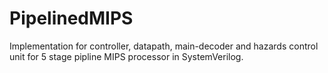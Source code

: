 # PipelinedMIPS

Implementation for controller, datapath, main-decoder and hazards control unit
for 5 stage pipline MIPS processor in SystemVerilog.
